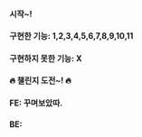#### 시작~!
#### 구현한 기능: 1,2,3,4,5,6,7,8,9,10,11

#### 구현하지 못한 기능: X

#### 🔥 챌린지 도전~! 🔥
#### FE: 꾸며보았따.
#### BE: 